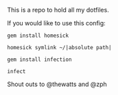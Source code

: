 This is a repo to hold all my dotfiles.  

If you would like to use this config: 

`gem install homesick`

`homesick symlink ~/|absolute path|`

`gem install infection`

`infect`

Shout outs to @thewatts and @zph



